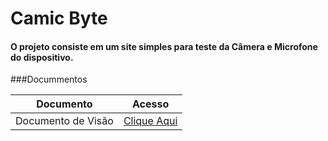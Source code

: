 # Camic Byte

#### O projeto consiste em um site simples para teste da Câmera e Microfone do dispositivo.

###Docummentos

| Documento              | Acesso                     |
|------------------------|----------------------------|
| Documento de Visão     | [Clique Aqui]()            |